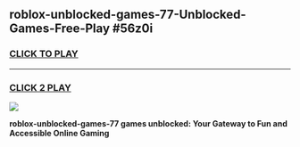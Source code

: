 
## roblox-unblocked-games-77-Unblocked-Games-Free-Play #56z0i
<h3>
<a href="https://us.freeplayer.one?title=roblox-unblocked-games-77&ref=9M">CLICK TO PLAY</a></h3>
<hr>

<h3>
<a href="https://us.freeplayer.one?title=roblox-unblocked-games-77&ref=9M">CLICK 2 PLAY</a>
  
</h3>

<a href="https://us.freeplayer.one?title=roblox-unblocked-games-77&ref=9M"><img src="https://clearcache.store/games.png"></a>


**roblox-unblocked-games-77 games unblocked: Your Gateway to Fun and Accessible Online Gaming**
